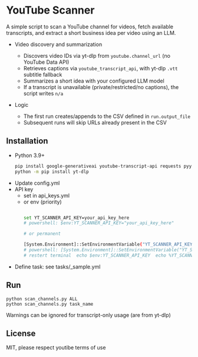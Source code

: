 # YouTube Scanner

A simple script to scan a YouTube channel for videos, fetch available transcripts, and extract a short business idea per video using an LLM.

- Video discovery and summarization

  - Discovers video IDs via yt-dlp from `youtube.channel_url` (no YouTube Data API)
  - Retrieves captions via `youtube_transcript_api`, with yt-dlp `.vtt` subtitle fallback
  - Summarizes a short idea with your configured LLM model
  - If a transcript is unavailable (private/restricted/no captions), the script writes `n/a`

- Logic

  - The first run creates/appends to the CSV defined in `run.output_file`
  - Subsequent runs will skip URLs already present in the CSV

## Installation

- Python 3.9+
  ```bash
  pip install google-generativeai youtube-transcript-api requests pyyaml
  python -m pip install yt-dlp
  ```
- Update config.yml
- API key
  - set in api_keys.yml
  - or env (priority)
    ```bash

    set YT_SCANNER_API_KEY=your_api_key_here
    # powershell: $env:YT_SCANNER_API_KEY="your_api_key_here"

    # or permanent

    [System.Environment]::SetEnvironmentVariable("YT_SCANNER_API_KEY", "your_api_key_here", "User")
    # powershell: [System.Environment]::SetEnvironmentVariable("YT_SCANNER_API_KEY", "your_api_key_here", "Machine")
    # restert terminal  echo $env:YT_SCANNER_API_KEY  echo %YT_SCANNER_API_KEY%
    ```
- Define task: see tasks/_sample.yml


## Run

```
python scan_channels.py ALL
python scan_channels.py task_name
```

Warnings can be ignored for transcript-only usage (are from yt-dlp)


## License

MIT, please respect youtibe terms of use
